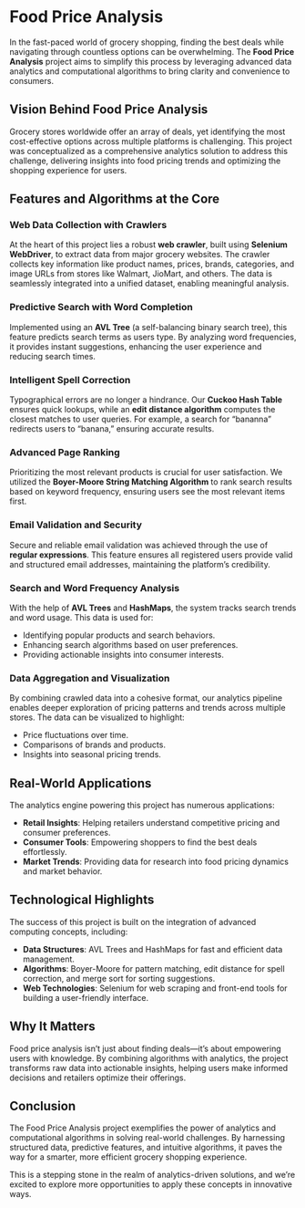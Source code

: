 # Food Price Analysis  

In the fast-paced world of grocery shopping, finding the best deals while navigating through countless options can be overwhelming. The **Food Price Analysis** project aims to simplify this process by leveraging advanced data analytics and computational algorithms to bring clarity and convenience to consumers.  

## Vision Behind Food Price Analysis  

Grocery stores worldwide offer an array of deals, yet identifying the most cost-effective options across multiple platforms is challenging. This project was conceptualized as a comprehensive analytics solution to address this challenge, delivering insights into food pricing trends and optimizing the shopping experience for users.  

## Features and Algorithms at the Core  

### Web Data Collection with Crawlers  
At the heart of this project lies a robust **web crawler**, built using **Selenium WebDriver**, to extract data from major grocery websites. The crawler collects key information like product names, prices, brands, categories, and image URLs from stores like Walmart, JioMart, and others. The data is seamlessly integrated into a unified dataset, enabling meaningful analysis.  

### Predictive Search with Word Completion  
Implemented using an **AVL Tree** (a self-balancing binary search tree), this feature predicts search terms as users type. By analyzing word frequencies, it provides instant suggestions, enhancing the user experience and reducing search times.  

### Intelligent Spell Correction  
Typographical errors are no longer a hindrance. Our **Cuckoo Hash Table** ensures quick lookups, while an **edit distance algorithm** computes the closest matches to user queries. For example, a search for “bananna” redirects users to “banana,” ensuring accurate results.  

### Advanced Page Ranking  
Prioritizing the most relevant products is crucial for user satisfaction. We utilized the **Boyer-Moore String Matching Algorithm** to rank search results based on keyword frequency, ensuring users see the most relevant items first.  

### Email Validation and Security  
Secure and reliable email validation was achieved through the use of **regular expressions**. This feature ensures all registered users provide valid and structured email addresses, maintaining the platform’s credibility.  

### Search and Word Frequency Analysis  
With the help of **AVL Trees** and **HashMaps**, the system tracks search trends and word usage. This data is used for:  
- Identifying popular products and search behaviors.  
- Enhancing search algorithms based on user preferences.  
- Providing actionable insights into consumer interests.  

### Data Aggregation and Visualization  
By combining crawled data into a cohesive format, our analytics pipeline enables deeper exploration of pricing patterns and trends across multiple stores. The data can be visualized to highlight:  
- Price fluctuations over time.  
- Comparisons of brands and products.  
- Insights into seasonal pricing trends.  

## Real-World Applications  

The analytics engine powering this project has numerous applications:  
- **Retail Insights**: Helping retailers understand competitive pricing and consumer preferences.  
- **Consumer Tools**: Empowering shoppers to find the best deals effortlessly.  
- **Market Trends**: Providing data for research into food pricing dynamics and market behavior.  

## Technological Highlights  

The success of this project is built on the integration of advanced computing concepts, including:  
- **Data Structures**: AVL Trees and HashMaps for fast and efficient data management.  
- **Algorithms**: Boyer-Moore for pattern matching, edit distance for spell correction, and merge sort for sorting suggestions.  
- **Web Technologies**: Selenium for web scraping and front-end tools for building a user-friendly interface.  

## Why It Matters  

Food price analysis isn’t just about finding deals—it’s about empowering users with knowledge. By combining algorithms with analytics, the project transforms raw data into actionable insights, helping users make informed decisions and retailers optimize their offerings.  

## Conclusion  

The Food Price Analysis project exemplifies the power of analytics and computational algorithms in solving real-world challenges. By harnessing structured data, predictive features, and intuitive algorithms, it paves the way for a smarter, more efficient grocery shopping experience.  

This is a stepping stone in the realm of analytics-driven solutions, and we’re excited to explore more opportunities to apply these concepts in innovative ways.
